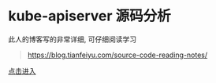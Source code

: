# kube-apiserver 源码分析

此人的博客写的非常详细, 可仔细阅读学习
> https://blog.tianfeiyu.com/source-code-reading-notes/ 

[点击进入](https://blog.tianfeiyu.com/source-code-reading-notes)
